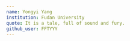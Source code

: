```yaml
---
name: Yongyi Yang
institution: Fudan University
quote: It is a tale, full of sound and fury.
github_user: FFTYYY
---
```


